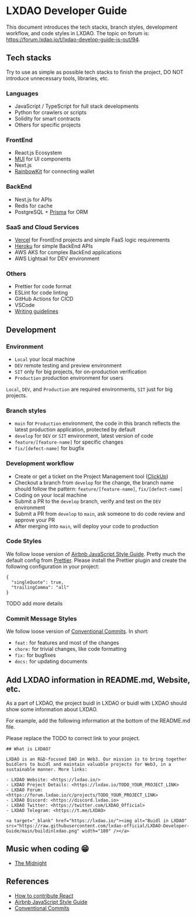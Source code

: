 # LXDAO Developer Guide

This document introduces the tech stacks, branch styles, development workflow, and code styles in LXDAO. The topic on forum is: <https://forum.lxdao.io/t/lxdao-develop-guide-is-out/94>.

## Tech stacks

Try to use as simple as possible tech stacks to finish the project, DO NOT introduce unnecessary tools, libraries, etc.

### Languages

- JavaScript / TypeScript for full stack developments
- Python for crawlers or scripts
- Solidity for smart contracts
- Others for specific projects

### FrontEnd

- React.js Ecosystem
- [MUI](https://mui.com/) for UI components
- Next.js
- [RainbowKit](https://www.rainbowkit.com/) for connecting wallet

### BackEnd

- Nest.js for APIs
- Redis for cache
- PostgreSQL + [Prisma](https://www.prisma.io/) for ORM

### SaaS and Cloud Services

- [Vercel](https://vercel.com/) for FrontEnd projects and simple FaaS logic requirements
- [Heroku](https://www.heroku.com/) for simple BackEnd APIs
- AWS AKS for complex BackEnd applications
- AWS Lightsail for DEV environment

### Others

- Prettier for code format
- ESLint for code linting
- GitHub Actions for CICD
- VSCode
- [Writing guidelines](https://github.com/sparanoid/chinese-copywriting-guidelines)

## Development

### Environment

- `Local` your local machine
- `DEV` remote testing and preview environment
- `SIT` only for big projects, for on-production verification
- `Production` production environment for users

`Local`, `DEV`, and `Production` are required environments, `SIT` just for big projects.

### Branch styles

- `main` for `Production` environment, the code in this branch reflects the latest production application, protected by default
- `develop` for `DEV` or `SIT` environment, latest version of code
- `feature/[feature-name]` for specific changes
- `fix/[defect-name]` for bugfix

### Development workflow

- Create or get a ticket on the Project Management tool ([ClickUp](https://clickup.com/))
- Checkout a branch from `develop` for the change, the branch name should follow the pattern: `feature/[feature-name]`, `fix/[defect-name]`
- Coding on your local machine
- Submit a PR to the `develop` branch, verify and test on the `DEV` environment
- Submit a PR from `develop` to `main`, ask someone to do code review and approve your PR
- After merging into `main`, will deploy your code to production

### Code Styles

We follow loose version of [Airbnb JavaScript Style Guide](https://airbnb.io/javascript/react/). Pretty much the default config from [Prettier](https://prettier.io/). Please install the Prettier plugin and create the following configuration in your project:

```
{
  "singleQuote": true,
  "trailingComma": "all"
}
```

TODO add more details

### Commit Message Styles

We follow loose version of [Conventional Commits](https://www.conventionalcommits.org/en/v1.0.0/). In short:

- `feat:` for features and most of the changes
- `chore:` for trivial changes, like code formatting
- `fix:` for bugfixes
- `docs:` for updating documents

## Add LXDAO information in README.md, Website, etc.

As a part of LXDAO, the project buidl in LXDAO or buidl with LXDAO should show some information about LXDAO.

For example, add the following information at the bottom of the README.md file.

Please replace the TODO to correct link to your project.

```
## What is LXDAO?

LXDAO is an R&D-focused DAO in Web3. Our mission is to bring together buidlers to buidl and maintain valuable projects for Web3, in a sustainable manner. More links:

- LXDAO Website: <https://lxdao.io/>
- LXDAO Project Details: <https://lxdao.io/TODO_YOUR_PROJECT_LINK>
- LXDAO Forum: <https://forum.lxdao.io/c/projects/TODO_YOUR_PROJECT_LINK>
- LXDAO Discord: <https://discord.lxdao.io>
- LXDAO Twitter: <https://twitter.com/LXDAO_Official>
- LXDAO Telegram: <https://t.me/LXDAO>

<a target="_blank" href="https://lxdao.io/"><img alt="Buidl in LXDAO" src="https://raw.githubusercontent.com/lxdao-official/LXDAO-Developer-Guide/main/buildinlxdao.png" width="180" /></a>
```

## Music when coding 😁

- [The Midnight](https://www.youtube.com/channel/UC-sM_PLqzgktdUcW2LEKKkQ)

## References

- [How to contribute React](https://reactjs.org/docs/how-to-contribute.html)
- [Airbnb JavaScript Style Guide](https://airbnb.io/javascript/react/)
- [Conventional Commits](https://www.conventionalcommits.org/en/v1.0.0/)
